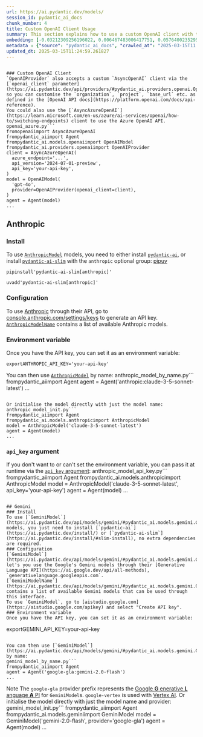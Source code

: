 ```yaml
---
url: https://ai.pydantic.dev/models/
session_id: pydantic_ai_docs
chunk_number: 4
title: Custom OpenAI Client Usage
summary: This section explains how to use a custom OpenAI client with the `OpenAIProvider` class. It highlights the ability to configure parameters like organization and base URL, and introduces the `AsyncAzureOpenAI` client for interfacing with the Azure OpenAI API. Example code is provided for setting up the client and integrating it with the Pydantic AI library.
embedding: [-0.03212309256196022, 0.006467483006417751, 0.05764002352952957, -0.015002544037997723, 0.0041603692807257175, -0.004201342351734638, -0.01611197553575039, 0.017259228974580765, 0.0067826625891029835, -0.02801315300166607, -0.0297529436647892, -0.06621290743350983, 0.0065368227660655975, -0.05481601506471634, 0.0009171722922474146, 0.00130484311375767, -0.03335859626531601, 0.00034610647708177567, -0.010054226033389568, 0.04942014440894127, 0.06243075430393219, 0.05045393109321594, 0.003020995296537876, 0.03466974198818207, -0.029450371861457825, -0.012897145003080368, -0.012197446078062057, 0.015506830997765064, 0.0040153865702450275, -0.024445321410894394, 0.03726682439446449, -0.01159860473126173, -0.03577917441725731, -0.018469518050551414, -0.05693402141332626, 0.014170469716191292, -0.011006067506968975, -0.005783543456345797, 0.010760228149592876, 0.024180570617318153, 0.014170469716191292, -0.054412588477134705, 0.021949099376797676, 0.06414532661437988, -0.02859308384358883, 0.023978855460882187, -0.014989936724305153, -0.01993195153772831, 0.002393788192421198, -0.01671711914241314, 0.007627343758940697, 0.017599621787667274, -0.013628360815346241, -0.014536078087985516, -0.014031791128218174, -0.037216395139694214, 0.003693903563544154, -0.006864609196782112, -0.011686854995787144, -0.029374727979302406, 0.005811909679323435, 0.0060703568160533905, -0.012474804185330868, 0.07236520946025848, -0.010640459135174751, -0.006309893447905779, -0.04805856943130493, 0.03582960367202759, -0.04301569610834122, -0.009127598255872726, -0.006155455484986305, 0.013262752443552017, -0.03277866542339325, -0.020209308713674545, -0.03159359097480774, -0.01756180077791214, -0.03043373115360737, 0.11981863528490067, 0.011869659647345543, -0.005052327178418636, -0.01990673691034317, 0.03504795953631401, 0.01795262284576893, -0.020474059507250786, -0.018053481355309486, -0.013565325178205967, -0.04162890836596489, 0.009928153827786446, -0.032476093620061874, -0.017713086679577827, 0.034089814871549606, -0.03787196800112724, -0.025239573791623116, 0.011447318829596043, 0.07680293917655945, 0.03817453980445862, 0.013338396325707436, -0.0072050029411911964, 0.016704512760043144, 0.06732233613729477, 0.01671711914241314, -0.02351238951086998, -0.056278448551893234, 0.04114983230829239, 0.040822047740221024, -0.040796831250190735, 0.02962687239050865, 0.011239300481975079, 0.004358932375907898, 0.03204745054244995, -0.12082720547914505, -0.02917301282286644, 0.022743351757526398, -0.014296541921794415, -0.0628846138715744, 0.017133157700300217, -0.03270302340388298, 0.036006104201078415, -0.013136681169271469, -0.056883592158555984, -0.023310674354434013, 0.0036970553919672966, 0.04321741312742233, -0.026651578024029732, 0.03038330189883709, 0.013880504295229912, -0.012853019870817661, -0.03030765987932682, -0.050252217799425125, -0.05900159850716591, 0.019818486645817757, 0.02138177677989006, 0.02985380031168461, -0.032929953187704086, 0.002073880983516574, -0.05905202776193619, -0.01695665717124939, 0.004068966954946518, -0.029374727979302406, 0.04805856943130493, 0.023676283657550812, -0.018582982942461967, 0.005455757025629282, 0.029954658821225166, -0.0052634975872933865, -0.0020124209113419056, -0.031139733269810677, -0.01911248452961445, -0.030206801369786263, 0.02904694154858589, -0.007633647415786982, 0.01821737363934517, 0.022226456552743912, -0.009707528166472912, -0.04241055250167847, 0.034745387732982635, 0.004091029521077871, 0.056228019297122955, 0.0013064190279692411, -0.056883592158555984, 0.0007899185875430703, 0.07463449984788895, -0.017284443601965904, -0.024848749861121178, -0.03250131011009216, 0.05668187886476517, -0.05658102035522461, 0.020121058449149132, -0.04881500080227852, -0.033081237226724625, -0.030206801369786263, -0.006467483006417751, -0.045612774789333344, -0.0031439154408872128, 0.01367879007011652, -0.0399143286049366, -0.02014627307653427, -0.014687363989651203, -0.04647006466984749, -0.0391831137239933, -0.007545397151261568, 0.04528499022126198, -0.05521944537758827, -0.00654942961409688, -0.025693431496620178, 0.008030773140490055, -0.010287458077073097, 0.021053990349173546, -0.004784424789249897, 0.04470505937933922, 0.01763744466006756, 0.011251907795667648, 0.027029793709516525, 0.01430914830416441, 0.015645509585738182, -0.0049041928723454475, 0.043696485459804535, -0.027206294238567352, 0.05184072256088257, 0.03986390307545662, 0.020184094086289406, -0.022781172767281532, 0.005408479832112789, -0.002226743148639798, 0.011894874274730682, -0.052748437970876694, -0.0019462333293631673, -0.019894128665328026, 0.002407971303910017, -0.005692141596227884, 0.00850354228168726, -0.05118514969944954, 0.016540618613362312, 0.002483614254742861, -0.03880489990115166, -0.006199580617249012, -0.05042871832847595, -0.008698954246938229, 0.005487274844199419, 0.010987157002091408, -0.027559295296669006, 0.024004070088267326, -0.00798034481704235, -0.014548685401678085, -0.00021117026335559785, -0.0038073682226240635, 0.015809403732419014, -0.04170455038547516, 0.017536586150527, 0.018885554745793343, 0.018494732677936554, 0.03426631540060043, -0.02029755897819996, 0.01309885922819376, -0.0017839159118011594, -0.043116554617881775, 0.04170455038547516, 0.0018958046566694975, -0.014624328352510929, -0.02092791721224785, 0.025088287889957428, -0.008642221800982952, -0.006650287192314863, 0.007652557920664549, 0.018835125491023064, 0.008100112900137901, -0.003191192401573062, -0.06106917932629585, 0.004680415615439415, 0.003548921085894108, 0.007791236974298954, 0.0060167764313519, -0.0028003696352243423, 0.023966249078512192, 0.011674248613417149, -0.012626090086996555, -0.0262481477111578, -0.0015278325881808996, -0.07997994869947433, -0.0040878779254853725, -0.013754433020949364, 0.028794797137379646, 0.012884537689387798, 0.01717097871005535, -0.021280918270349503, -0.0017587015172466636, -0.05668187886476517, 0.019125090911984444, -0.011163657531142235, -0.02909737080335617, 0.037720680236816406, 0.025920361280441284, 0.03915790095925331, -0.05511859059333801, 0.007299556862562895, 0.002158979419618845, 0.0028397671412676573, 0.06843177229166031, -0.008988918736577034, 0.013502289541065693, -0.0027152711991220713, -0.022554244846105576, 0.0131240738555789, 0.016754942014813423, 0.003923984710127115, 0.022604672238230705, -0.011422104202210903, -0.011441015638411045, -0.017448335886001587, -0.01695665717124939, 0.03030765987932682, 0.01630108244717121, 0.01748615875840187, -0.03202223405241966, 0.003328295424580574, -0.0025151323061436415, 0.03855275362730026, 0.020978346467018127, -0.007646254263818264, 0.025769075378775597, 0.07206264138221741, -0.004894737619906664, -0.00971383135765791, -0.02235252968966961, -0.017498765140771866, 0.03030765987932682, -0.0004522825765889138, -0.0009415987296961248, 0.03885532543063164, -0.008862847462296486, -0.0011606484185904264, 0.01732226461172104, 0.0011771953431889415, -0.02970251441001892, -0.005083844996988773, -0.02119266800582409, 0.0023859087377786636, -0.0329047366976738, 0.008062290959060192, -0.0016940897330641747, -0.06550690531730652, -0.013514896854758263, -0.025869932025671005, 0.003281018463894725, -0.0703984871506691, 0.028870441019535065, 0.024256212636828423, -0.040695976465940475, -0.011787712574005127, 0.0019320502178743482, 0.027080221101641655, -0.05602630600333214, 0.006133392918854952, 0.037695467472076416, 0.039031825959682465, -0.010167689993977547, 0.007072627544403076, 0.004034297540783882, 0.023638460785150528, 0.018305623903870583, -0.06076660379767418, -0.017574409022927284, -0.031190162524580956, 0.0037884574849158525, -0.05537073314189911, 0.018444303423166275, 0.008843936026096344, 0.05794259533286095, 0.01896119862794876, -0.006218491122126579, 0.01041353028267622, -0.002817704575136304, 0.010142476297914982, 0.03845189884305, -0.028063582256436348, -0.04125069081783295, -0.012651304714381695, -0.0481342114508152, -0.028920870274305344, 0.01795262284576893, -0.06197689473628998, 0.014120041392743587, 0.0008880182285793126, -0.004658353049308062, -0.01640194095671177, -0.011283425614237785, 0.025163929909467697, -0.021495241671800613, -0.010646763257682323, 0.012846715748310089, 0.019604163244366646, -0.005802454426884651, -0.04947057366371155, -0.011232997290790081, -0.022995496168732643, 0.010753924027085304, -0.0238275695592165, -0.003530010348185897, 0.037695467472076416, -0.008686346933245659, 0.038351040333509445, 0.012972787953913212, -0.00012587480887304991, -0.018318232148885727, -0.013729218393564224, 0.016048939898610115, -0.021949099376797676, -0.0018847733736038208, -0.02162131294608116, 0.04031775891780853, 0.053303156048059464, -0.03151794895529747, -0.01879730448126793, 0.01874687522649765, -0.02680286392569542, 0.011579694226384163, 0.03623303398489952, 0.012544143944978714, 0.035930462181568146, 0.040040403604507446, -0.012726947665214539, -0.013603147119283676, 0.008301828056573868, -0.0003565468068700284, 0.0040878779254853725, -0.00771559402346611, 0.026550719514489174, 0.05481601506471634, 0.008415292017161846, 0.0044156648218631744, 0.051386862993240356, -0.027660151943564415, 0.022554244846105576, -0.0036245640367269516, -0.043696485459804535, -0.016540618613362312, 0.0006756660295650363, 0.01569593884050846, 0.013565325178205967, 0.045436274260282516, -0.015607688575983047, -0.09591542184352875, -0.02077663131058216, -0.058497313410043716, -0.09218369424343109, 0.05108429118990898, 0.009001526050269604, -0.002245653886348009, -0.003823127131909132, -0.059808459132909775, -0.0013127225684002042, 0.01843169704079628, 0.05284929648041725, -0.040822047740221024, 0.0039523509331047535, -0.028290510177612305, 0.0022094082087278366, 0.0024000918492674828, -0.004916800186038017, 0.010590030811727047, -0.026550719514489174, -0.049041926860809326, -0.04629356414079666, 0.012663912028074265, -0.0061428481712937355, -0.008566578850150108, -0.0329047366976738, -0.009133901447057724, -0.01515382993966341, -0.01795262284576893, 0.00010371374810347334, 0.016212832182645798, 0.03250131011009216, 0.01490168645977974, 0.0006760599790140986, -0.025290001183748245, 0.03376202657818794, -0.01809130236506462, 0.07236520946025848, -0.01816694624722004, 0.059657175093889236, -0.012676519341766834, -0.027080221101641655, 0.015658117830753326, 0.024445321410894394, 0.0020455147605389357, 0.041326332837343216, 0.014422613196074963, -0.017662659287452698, -0.005657471716403961, -0.009354527108371258, -0.022818995639681816, -0.007463450077921152, -0.0009132325649261475, -0.013035823591053486, -0.02580689638853073, 0.0033787242136895657, 0.0008572881924919784, -0.010646763257682323, -0.02520175091922283, 0.023890605196356773, 0.027811437845230103, -0.022465994581580162, 0.03590524569153786, -0.030761517584323883, 0.07387807220220566, 0.005408479832112789, 0.002015572739765048, 0.02617250382900238, -0.00866113230586052, 0.005840275902301073, 0.02077663131058216, 0.02327285334467888, -0.014082219451665878, 0.06681805104017258, 0.008043380454182625, -0.04500763118267059, -0.01935202069580555, -0.040746405720710754, -0.006612465716898441, 0.009171723388135433, -0.041906263679265976, -0.00043415973777882755, 0.0667676255106926, -0.010047921910881996, -0.02554214559495449, 0.025579966604709625, -0.011812927201390266, -0.03275345265865326, 0.057438310235738754, -0.04321741312742233, -0.007677772082388401, 0.006284678820520639, 0.0011708918027579784, 0.027206294238567352, 0.030811946839094162, -0.0027499410789459944, 0.024130141362547874, 0.018608197569847107, 0.007400414440780878, 0.026298576965928078, -0.0055755251087248325, -0.013224931433796883, -0.005389569327235222, 0.017662659287452698, 0.009676010347902775, -0.016754942014813423, -0.05885031446814537, -0.04538584500551224, -0.011018674820661545, 0.03671210631728172, -0.025920361280441284, -0.0017413666937500238, -0.013754433020949364, -0.05300058424472809, 0.020045414566993713, 0.020347988232970238, -0.029374727979302406, -0.03734246641397476, -0.015973296016454697, -0.02288203127682209, 0.01901162602007389, -0.03131623566150665, 0.003542617429047823, 0.0012378674000501633, 0.028366154059767723, -0.021016167476773262, 0.02667679265141487, 0.007564307656139135, 0.02977815829217434, 0.054412588477134705, -0.03509838879108429, 0.025743860751390457, -0.03978825733065605, 0.01824258826673031, 0.002937472891062498, -0.01055851299315691, -0.005799302365630865, 0.034821029752492905, 0.006864609196782112, -0.03310645371675491, -0.009795778430998325, 0.028971297666430473, 0.012260481715202332, 0.0016736030811443925, 0.03414024040102959, 0.02687850594520569, -0.026323791593313217, -0.02440750040113926, -0.023966249078512192, -0.009833600372076035, 0.036081746220588684, 0.005090148653835058, -0.019251162186264992, -0.011800319887697697, 0.005682686343789101, 0.011069103144109249, -3.205966277164407e-05, -0.009827296249568462, 0.009663403034210205, -0.020070629194378853, -0.026273362338542938, 0.00365293025970459, 0.028693940490484238, -0.007394110783934593, -0.010079439729452133, -0.009739045985043049, -0.004103636834770441, 0.009026740677654743, 0.02735758014023304, 0.006776358932256699, -0.023638460785150528, 0.00010479718184797093, -0.012292000465095043, -0.02859308384358883, -0.002929593436419964, 0.040191687643527985, 0.01282150112092495, -0.026449862867593765, 0.03101366199553013, 0.024836143478751183, -0.007097842171788216, 0.017259228974580765, 0.047932498157024384, -0.018784698098897934, -0.01927637681365013, -0.005547158885747194, 0.0022330465726554394, -0.035400960594415665, -0.005146881099790335, 0.01584722474217415, 0.0013324213214218616, -0.009291491471230984, -0.013830075971782207, -0.01824258826673031, 0.0009471143712289631, -0.011012371629476547, -0.00029252597596496344, 0.047907281666994095, -0.038502324372529984, 0.011144747026264668, -0.00595058873295784, 0.01030636951327324, 0.01309885922819376, 0.02861829660832882, 0.003895618487149477, -0.011510354466736317, -0.04394862800836563, -0.014649542979896069, 0.02730715088546276, -0.0374937504529953, -0.01338882464915514, 0.03855275362730026, 0.0024631277192384005, -0.020549703389406204, -0.01727183535695076, 0.0027578205335885286, -0.02617250382900238, -0.009537330828607082, -0.029349513351917267, -0.03025723062455654, 0.01763744466006756, -0.01611197553575039, -0.040847260504961014, 0.05050436034798622, -0.012134410440921783, -0.021053990349173546, -0.0009321433608420193, 0.0105206910520792, -0.045411061495542526, -0.0021826180163770914, -0.008264006115496159, 0.014977329410612583, 0.0019619923550635576, 0.023877998813986778, 0.006770055275410414, -0.00682678772136569, -0.03623303398489952, -0.01336361002177, 0.044831130653619766, -0.05577416345477104, 0.008591792546212673, 0.0014561292482540011, 0.003665537340566516, 0.013048430904746056, 0.007866879925131798, 0.034821029752492905, 0.018948590382933617, -0.003066696459427476, -0.02614729106426239, 0.004560647066682577, 0.03860318288207054, 0.007211306598037481, 0.02019670233130455, 0.005313926376402378, -0.005058630835264921, 0.02972772903740406, -0.03640953451395035, -0.03136666119098663, 0.012613482773303986, -0.009367134422063828, 0.01661626249551773, -0.053807441145181656, 0.010829566977918148, 0.06187603622674942, -0.03814932331442833, -0.002184193814173341, 0.007060020696371794, 0.003309384686872363, 0.013716611079871655, 0.028063582256436348, -0.016238046810030937, -0.009902939200401306, -0.006196428555995226, 0.02970251441001892, 0.002069153357297182, 0.008106416091322899, 0.032476093620061874, -0.02172216959297657, -0.07049934566020966, -0.014019183814525604, 0.005909615196287632, -0.006256312597543001, 0.009688617661595345, -0.0420827642083168, 0.026399433612823486, 0.008604399859905243, 0.016792763024568558, 0.021823028102517128, -0.046596135944128036, -0.04505806043744087, 0.0172970499843359, -0.0035457692574709654, 0.010514387860894203, -0.0010605789721012115, 0.009518420323729515, 0.0022803235333412886, 0.021016167476773262, -0.017675265669822693, -0.0066061620600521564, -0.038956183940172195, 0.03194659203290939, -0.02525218017399311, 0.02859308384358883, 0.013779647648334503, -0.015620294958353043, -0.0036907517351210117, 0.019125090911984444, -0.020045414566993713, -0.003700207220390439, -0.016654083505272865, -0.025869932025671005, -0.005329685285687447, -0.023045923560857773, 0.0017886435380205512, 0.013956147246062756, -0.027634937316179276, -0.009915546514093876, -0.02682807855308056, 0.005991562269628048, 0.012701733037829399, -0.0074571468867361546, -0.02793750911951065, 0.025718646124005318, -0.0023859087377786636, -0.01734747923910618, 0.01998237892985344, 0.061523035168647766, 0.006870912853628397, 0.010816959664225578, -0.023638460785150528, 0.008692650124430656, 0.011529265902936459, 0.005380114074796438, 0.02082706056535244, -0.005777239799499512, 0.00040815744432620704, 0.006041990593075752, -0.04810899868607521, 0.006256312597543001, 0.035476602613925934, -0.014031791128218174, 0.0021999527234584093, 0.031795307993888855, -0.02261728048324585, -0.013905718922615051, 0.027534080669283867, -0.00867373961955309, -0.011983124539256096, -4.8434223572257906e-05, 0.004459789954125881, 0.025151323527097702, -0.021873455494642258, 0.017536586150527, 0.011554479598999023, -0.02474789321422577, 0.0026380522176623344, -0.020045414566993713, 0.025554751977324486, 0.0015617143362760544, 0.012121803127229214, 0.005131122190505266, -0.010993460193276405, -0.005928526166826487, 0.03444281592965126, -0.022995496168732643, 0.006401295308023691, -0.02283160202205181, -0.04104897752404213, -0.01693144254386425, -0.02922344207763672, 0.022365136072039604, 0.014674756675958633, 0.03381245583295822, 0.005373810417950153, 0.01659104786813259, 0.015254687517881393, -0.08451852947473526, -0.012663912028074265, 0.026954149827361107, 0.012998001649975777, 0.014510863460600376, 0.005755177233368158, 0.0008880182285793126, 0.01811651699244976, 0.009865118190646172, 0.0057898471131920815, 0.019604163244366646, -0.02617250382900238, -0.019730236381292343, 0.0014009728329256177, 0.03588003292679787, -0.0391831137239933, 0.006492697633802891, -0.05189115181565285, 0.03282909467816353, 0.0015758974477648735, -0.03086237609386444, -0.0017303354106843472, 0.02114224061369896, -0.0026774497237056494, -0.030005088075995445, -0.003243196988478303, 0.005547158885747194, 0.02414274960756302, 0.009379741735756397, -0.01676754839718342, -0.018658624961972237, -0.004053208045661449, 2.4746514100115746e-05, 0.0406455472111702, -0.03867882490158081, 0.06646504998207092, 0.0023402078077197075, 0.022894637659192085, 0.013968754559755325, -0.009600367397069931, -0.00799295213073492, -0.03978825733065605, 0.036661677062511444, 0.03028244525194168, 0.005102755967527628, 0.009953368455171585, -0.002329176524654031, 0.007116752676665783, -0.0256430022418499, 0.013754433020949364, 0.008156845346093178, 0.049697499722242355, -0.0018154338467866182, 0.033081237226724625, 0.00849093496799469, 0.02962687239050865, -0.03207266330718994, 0.018620803952217102, 0.0012087132781744003, 0.02085227519273758, 0.021268311887979507, 0.001813857932575047, -0.019805878400802612, -0.005389569327235222, -0.050857361406087875, -0.0072050029411911964, 0.007810147479176521, 0.005654320120811462, -0.03915790095925331, -0.008717864751815796, 0.004327414557337761, 0.016754942014813423, -0.011113228276371956, -0.010356797836720943, -0.004812790546566248, -0.019578950479626656, 0.004869522992521524, 0.029500799253582954, -0.01703229919075966, -0.03696424886584282, 0.005594436079263687, -0.027080221101641655, -0.0007304284372366965, 0.043116554617881775, -0.0329047366976738, -0.02612207643687725, 0.006820484064519405, -0.03257695212960243, 0.0036907517351210117, 0.023638460785150528, 0.02191127836704254, -0.025340430438518524, 0.02256685122847557, -0.005688989534974098, -0.01869644783437252, -0.01176880206912756, -0.01843169704079628, 0.04818464070558548, -0.0028003696352243423, 0.023285459727048874, 0.037821538746356964, 0.013855290599167347, -0.022945066913962364, 0.011970517225563526, 0.010829566977918148, 0.005972651299089193, -0.012329821474850178, -0.025996003299951553, 0.010590030811727047, 0.002556105609983206, 0.0399143286049366, 0.020234523341059685, -0.027660151943564415, -0.016313690692186356, -0.016515405848622322, 0.020209308713674545, 0.0713566392660141, 0.010205511935055256, -0.0440242700278759, -0.0035772870760411024, 0.007709290366619825, -0.026046432554721832, 0.021104417741298676, 0.04041861742734909, -0.00042785616824403405, -0.028920870274305344, -0.0007509151473641396, -0.0010440320475026965, -0.03855275362730026, -0.01877208985388279, 0.015658117830753326, -0.0015365000581368804, -0.019188126549124718, -0.003470126073807478, -0.015191650949418545, -0.0036781446542590857, 0.015948081389069557, -0.03668689355254173, -0.013590539805591106, 0.0006508456426672637, -0.004132003057748079, -0.012216356582939625, -0.0025041010230779648, -0.018103910610079765, -0.024546178057789803, 0.01746094413101673, 0.017145764082670212, -0.0208018459379673, 0.0013324213214218616, -0.02259206585586071, 0.01669190637767315, -0.021848242729902267, -0.012714340351521969, 0.03570353239774704, -0.008932186290621758, 0.0329047366976738, -0.005887552630156279, -0.05713573843240738, -0.03139187768101692, 0.009884028695523739, 0.031190162524580956, 0.01490168645977974, -0.0164523683488369, -0.020915310829877853, 0.013149288482964039, -0.0006209035636857152, 0.0021369168534874916, 0.009928153827786446, 0.001963568152859807, -0.014649542979896069, 0.01719619333744049, -0.016893619671463966, 0.017397908493876457, 0.0021432205103337765, 0.034291528165340424, 0.04947057366371155, 0.03865361213684082, -0.03156837821006775, -0.022188635542988777, 0.024369677528738976, -0.010854781605303288, -0.012600875459611416, 0.014019183814525604, 0.03194659203290939, 0.048436783254146576, -0.03560267388820648, -0.008402684703469276, -0.00541793555021286, 0.007772326003760099, 0.011649033986032009, 0.025630395859479904, 0.012563054449856281, 0.009386044926941395, 0.009802081622183323, 0.004387298598885536, 0.0036056532990187407, 0.05779131129384041, 0.008232488296926022, 0.009959671646356583, 0.003964957781136036, 0.01337621733546257, -0.01369139738380909, -0.020133664831519127, -0.038905754685401917, 0.004699326120316982, 0.02861829660832882, -0.027660151943564415, 0.004018538631498814, 0.02803836762905121, 0.015872439369559288, -0.007923612371087074, -0.01204616017639637, -0.017120549455285072, -0.0069906809367239475, -0.005540855228900909, 0.013905718922615051, -0.005446301773190498, 0.0035142512060701847, -0.05653059110045433, -0.022075170651078224, -0.0416036918759346, -0.008875454775989056, -0.007476057391613722, 0.011560783721506596, 0.0329047366976738, 0.02965208701789379, 0.023588033393025398, 0.0006378444959409535, 0.04213319346308708, -0.014750399626791477, -0.02353760413825512, 0.06001017615199089, -0.016515405848622322, -0.011069103144109249, 0.0014261872274801135, 0.0063603222370147705, -0.011062799952924252, 0.0006504516932182014, -0.015658117830753326, 0.005276104435324669, 0.02072620391845703, 0.03335859626531601, 0.006205884274095297, -0.049016714096069336, -0.015872439369559288, 0.003066696459427476, 0.048461999744176865, 0.052546724677085876, 0.008995222859084606, -0.019137699156999588, -0.026298576965928078, -0.00823879148811102, 0.03207266330718994, -0.015935475006699562, 0.019465485587716103, 0.014624328352510929, 0.02327285334467888, 0.03915790095925331, -0.028063582256436348, -0.025100894272327423, 0.007318467833101749, 0.04808378219604492, 0.003293625544756651, -0.013199716806411743, -0.006744841113686562, -0.03262738138437271, 0.020978346467018127, 0.025693431496620178, 0.03761982545256615, 0.023814961314201355, 0.0026679944712668657, 0.0071356636472046375, -0.02077663131058216, -0.010993460193276405, 0.005105907563120127, -0.006331956014037132, 0.0009857238037511706, -0.009253669530153275, 0.007368896622210741, -0.024924393743276596, -0.01611197553575039, -0.004513370338827372, -0.012481107376515865, -0.015393366105854511, 0.012361339293420315, -0.0025419224984943867, -0.02617250382900238, -0.0025104046799242496, -0.012102892622351646, 0.008856543339788914, 0.03963697329163551, 0.010085743851959705, 0.018179552629590034, -0.02614729106426239, 0.02680286392569542, 0.012985395267605782, 0.017120549455285072, -0.02264249511063099, -0.0007903125369921327, -0.02730715088546276, 0.011932695284485817, -0.007665165234357119, -0.02375192567706108, 0.017234014347195625, -0.001125978771597147, 0.005635409150272608, 0.02612207643687725, -0.08577924966812134, 0.004469245206564665, 0.014359577558934689, -0.0343419574201107, 0.017713086679577827, 0.009953368455171585, 0.0012213204754516482, 0.008560274727642536, -0.003889314830303192, -0.04742820933461189, -0.0035205548629164696, -0.02682807855308056, -0.02227688580751419, -0.005654320120811462, 0.0077345045283436775, 0.0017256076680496335, 0.024508357048034668, 0.014636935666203499, -0.017019692808389664, -0.03376202657818794, 0.02411753498017788, -0.0012331397738307714, -0.041401978582143784, 0.03348466753959656, 0.021104417741298676, 0.006467483006417751, -0.005767784547060728, -0.053908299654722214, -0.012039856053888798, -0.07997994869947433, 0.005584980361163616, 0.01898641139268875, -0.009833600372076035, -0.004532280843704939, 0.00021373109484557062, -0.025100894272327423, 0.015078186988830566, 0.008484631776809692, -0.01625065505504608, -0.0316944494843483, 0.024054499343037605, 0.03938482701778412, 0.01732226461172104, 0.07574393600225449, -0.01430914830416441, -0.04213319346308708, 0.0014474617782980204, 0.023398924618959427, 0.0016279020346701145, 0.01724662072956562, 0.03802325204014778, -0.01816694624722004, -0.027710581198334694, -0.0199571643024683, 0.03565310314297676, 0.01690622791647911, -0.008705257438123226, 0.03207266330718994, 0.014170469716191292, 0.029929444193840027, -0.02501264400780201, 0.021898670122027397, -0.013830075971782207, 0.021129632368683815, 0.027508866041898727, -0.034190669655799866, -0.005635409150272608, 0.007286949548870325, 0.012348731979727745, 0.03915790095925331, -0.006858305539935827, -0.006410750560462475, 0.03993954509496689, 0.002850798424333334, -0.031164947897195816, -0.006662894506007433, 0.03101366199553013, -0.025390859693288803, 0.008446809835731983, -0.00010775198461487889, -0.028391368687152863, 0.011062799952924252, 0.019490700215101242, 0.007539093494415283, -0.00046410178765654564, -0.006171214394271374, -0.024004070088267326, -0.0011062800185754895, 0.013023216277360916, -0.0025356190744787455, -0.00837116688489914, -0.016439761966466904, 0.015380758792161942, -0.0009644492529332638, 0.012392857111990452, 0.008440506644546986, 0.00907086580991745, -0.004403057508170605, -0.01083587110042572, -0.019339412450790405, 0.04286441206932068, 0.011075407266616821, 0.00933561660349369, -0.02014627307653427, 0.02019670233130455, 0.001807554392144084, 0.025126108899712563, -0.019099876284599304, -0.03030765987932682, -0.005975802894681692, -0.013199716806411743, -0.00784796942025423, 0.0338628850877285, 0.0011913784546777606, 0.004024841822683811, 0.0070221987552940845, -0.012783680111169815, 0.03151794895529747, -0.0001855619193520397, 0.007602129131555557, -0.008402684703469276, 0.013023216277360916, 0.02077663131058216, 0.025315215811133385, -0.022894637659192085, -0.004349477123469114, 0.0021495241671800613, -0.042587053030729294, -0.014157862402498722, 0.022730745375156403, -0.0010038466425612569, -0.021079204976558685, 0.043671268969774246, -0.020663166418671608, 0.007406718097627163, 0.027256721630692482, 0.03345945477485657, 0.01309885922819376, 0.012134410440921783, -0.03136666119098663, 0.02198692038655281, -0.010709798894822598, 0.03968740254640579, 0.021949099376797676, -0.0004065815301146358, -0.04218362271785736, 0.014763006940484047, 0.0008454689523205161, 0.0031092455610632896, 0.00447554886341095, 0.0044787004590034485, -0.007740808185189962, 0.030711088329553604, 0.018898162990808487, 0.03139187768101692, 0.01176880206912756, -0.01809130236506462, -0.006877216510474682, -0.01816694624722004, -0.0001664541632635519, 0.024180570617318153, -0.012695429846644402, -0.025970790535211563, 0.021659133955836296, -0.03209787979722023, -0.018633412197232246, 0.005039719864726067, -0.0025387706700712442, 0.020663166418671608, 0.015910260379314423, -0.018229981884360313, -0.020890096202492714, 0.003939743619412184, -0.04031775891780853, -0.012783680111169815, -0.01082326378673315, -0.022768566384911537, 0.029954658821225166, 0.0009006253676488996, 0.022781172767281532, -0.029021726921200752, -0.016843192279338837, -0.006344562862068415, -0.03310645371675491, 0.020940525457262993, 0.018179552629590034, -0.031089304015040398, 0.015708545222878456, -0.0319213792681694, 0.00148764718323946, 0.021785207092761993, -0.015632903203368187, 0.002661690814420581, 0.000841529224999249, -0.016805369406938553, 0.01693144254386425, 0.011573391035199165, -0.00015867316687945276, -0.03504795953631401, 0.0012213204754516482, -0.02980337291955948, -0.04170455038547516, -0.023625854402780533, 0.0010259092086926103, 0.004825397860258818, -0.008705257438123226, -0.02506307326257229, 0.008264006115496159, 0.012065070681273937, 0.01727183535695076, 0.005247738678008318, 0.015342937782406807, -0.009001526050269604, 0.03819975256919861, 0.0045921653509140015, 0.012424374930560589, -0.005865490064024925, 0.011749891564249992, -0.02977815829217434, 0.02919822745025158, -0.001799674821086228, 0.01898641139268875, -0.013451860286295414, 0.004733996000140905, -0.0065368227660655975, 0.02077663131058216, -0.010526995174586773, -0.026424648240208626, 0.02075141668319702, 0.0034291527699679136, 0.002850798424333334, -0.013212324120104313, -0.021923884749412537, -0.02670200541615486, -0.015910260379314423, 0.01843169704079628, -0.008188363164663315, 0.033030811697244644, 0.007791236974298954, 0.018784698098897934, -0.026525504887104034, 0.029248656705021858, -0.009222151711583138, -0.023688890039920807, 0.004724540747702122, 0.013577932491898537, 0.0008565002353861928, -0.011907480657100677, 0.018129123374819756, 0.045562345534563065, 0.013577932491898537, -0.03096323274075985, 0.0074382359161973, 0.0038010645657777786, 0.0039428952150046825, 0.005783543456345797, -0.007564307656139135, 0.019415056332945824, -0.031240589916706085, 0.021306132897734642, 0.012998001649975777, 0.04210798069834709, -0.027105435729026794, -0.009568849578499794, 0.013073645532131195, 0.0303580891340971, -0.011819230392575264, 0.0005082269199192524, -0.030660660937428474, 0.02438228577375412, 0.02917301282286644, -0.007375199813395739, 0.04321741312742233, 0.006272071972489357, -0.015254687517881393, -0.013464467599987984, -0.036636464297771454, -0.030559802427887917, -0.029349513351917267, -0.002225167118012905, -0.007545397151261568, 0.04351998493075371, 0.0045102182775735855, -0.029500799253582954, 0.02293245866894722, -0.007911005057394505, 0.016200225800275803, -0.030156373977661133, -0.010457655414938927, 0.009543634951114655, -0.017284443601965904, -0.04657091945409775, 0.006221643183380365, 0.04268791154026985, 0.057438310235738754, 0.014120041392743587, -0.002382756909355521, -0.002898075385019183, -0.013804861344397068, -0.03323252499103546, 0.002337055979296565, -0.025340430438518524, 0.034821029752492905, -0.01308625191450119, 0.017284443601965904, 0.031164947897195816, 0.007255431730300188, 0.01746094413101673, 0.043066125363111496, -0.01940244995057583, 0.0008517725509591401, -0.0297529436647892, -0.04213319346308708, -0.00683939503505826, 0.037771109491586685, -0.011548176407814026, -0.018318232148885727, 0.01367879007011652, 0.023966249078512192, -0.0010038466425612569, -0.013754433020949364, -0.0077345045283436775, -0.0034228493459522724, 0.008509846404194832, 0.0048726750537753105, 7.406718214042485e-05, -0.04770556837320328, 0.004242315888404846, 0.026323791593313217, -0.002127461601048708, -0.00043337178067304194, 0.008352256380021572, 0.006738537456840277, 0.007356289308518171, 0.0038199753034859896, 0.01845691166818142, -0.016490191221237183, 0.00452912924811244, 0.0391831137239933, 0.024004070088267326, -0.02912258543074131, -0.0017539738910272717, 0.01611197553575039, 0.004321110900491476, -0.01584722474217415, 0.047352567315101624, 0.0014466738793998957, -0.0024095471017062664, 0.055017732083797455, 0.0039050737395882607, 0.0440242700278759, -0.061523035168647766, 0.009732742793858051, 0.036636464297771454, -0.0024946455378085375, 0.010199207812547684, 0.006193276960402727, 0.012569357641041279, 0.036611247807741165, -0.03522446006536484, 0.016364118084311485, -0.013880504295229912, 0.015506830997765064, 0.006300437729805708, 0.0019194430205971003, 0.03497231751680374, -0.025163929909467697, 0.02791229449212551, 0.025844717398285866, -0.022453386336565018, 0.00440936116501689, 0.04157847911119461, 0.004488155711442232, 0.01336361002177, 0.016338905319571495, 0.03318209573626518, 0.020058022812008858, 0.010344190523028374, -0.007646254263818264, -0.003908225800842047, 0.006612465716898441, 0.016338905319571495, 0.010382012464106083, -0.04054468870162964, -0.019288985058665276, -0.022894637659192085, -0.009789475239813328, -0.011069103144109249, 0.020915310829877853, 0.029021726921200752, 0.006001017522066832, -0.026651578024029732, -0.01000379677861929, 0.04263748228549957, 0.007097842171788216, 0.029601657763123512, 0.02283160202205181, -0.04505806043744087, 0.01054590567946434, -0.01806608773767948, -0.003964957781136036, -0.021016167476773262, 0.009411259554326534, -0.010350494645535946, -0.009940761141479015, 0.00730586051940918, 0.0061838217079639435, -0.0011535569792613387, 0.02203734964132309, -0.009776867926120758, -0.025819502770900726, 0.00027105436311103404, -0.009537330828607082, -0.0034669742453843355, 0.015784189105033875, 0.02225167118012905, -0.044831130653619766, -0.012771072797477245, -0.008579185232520103, -0.02527739480137825, 0.016162404790520668, 0.02469746395945549, -0.023524997755885124, 0.0030399062670767307, -0.02849222533404827, -0.005537703633308411, 0.004314807243645191, 0.018469518050551414, 0.00932300928980112, -0.021280918270349503, -0.00593798141926527, -0.006045142654329538]
metadata : {"source": "pydantic_ai_docs", "crawled_at": "2025-03-15T11:24:59.261827", "url_path": "/models/", "chunk_size": 4758}
updated_dt: 2025-03-15T11:24:59.261827
---
```

```

### Custom OpenAI Client
`OpenAIProvider` also accepts a custom `AsyncOpenAI` client via the [`openai_client` parameter](https://ai.pydantic.dev/api/providers/#pydantic_ai.providers.openai.OpenAIProvider.__init__), so you can customise the `organization`, `project`, `base_url` etc. as defined in the [OpenAI API docs](https://platform.openai.com/docs/api-reference).
You could also use the [`AsyncAzureOpenAI`](https://learn.microsoft.com/en-us/azure/ai-services/openai/how-to/switching-endpoints) client to use the Azure OpenAI API.
openai_azure.py```
fromopenaiimport AsyncAzureOpenAI
frompydantic_aiimport Agent
frompydantic_ai.models.openaiimport OpenAIModel
frompydantic_ai.providers.openaiimport OpenAIProvider
client = AsyncAzureOpenAI(
  azure_endpoint='...',
  api_version='2024-07-01-preview',
  api_key='your-api-key',
)
model = OpenAIModel(
  'gpt-4o',
  provider=OpenAIProvider(openai_client=client),
)
agent = Agent(model)
...

```

## Anthropic
### Install
To use [`AnthropicModel`](https://ai.pydantic.dev/api/models/anthropic/#pydantic_ai.models.anthropic.AnthropicModel) models, you need to either install [`pydantic-ai`](https://ai.pydantic.dev/install/), or install [`pydantic-ai-slim`](https://ai.pydantic.dev/install/#slim-install) with the `anthropic` optional group:
[pip](https://ai.pydantic.dev/models/#__tabbed_2_1)[uv](https://ai.pydantic.dev/models/#__tabbed_2_2)
```
pipinstall'pydantic-ai-slim[anthropic]'

```

```
uvadd'pydantic-ai-slim[anthropic]'

```

### Configuration
To use [Anthropic](https://anthropic.com) through their API, go to [console.anthropic.com/settings/keys](https://console.anthropic.com/settings/keys) to generate an API key.
[`AnthropicModelName`](https://ai.pydantic.dev/api/models/anthropic/#pydantic_ai.models.anthropic.AnthropicModelName) contains a list of available Anthropic models.
### Environment variable
Once you have the API key, you can set it as an environment variable:
```
exportANTHROPIC_API_KEY='your-api-key'

```

You can then use [`AnthropicModel`](https://ai.pydantic.dev/api/models/anthropic/#pydantic_ai.models.anthropic.AnthropicModel) by name:
anthropic_model_by_name.py```
frompydantic_aiimport Agent
agent = Agent('anthropic:claude-3-5-sonnet-latest')
...

```

Or initialise the model directly with just the model name:
anthropic_model_init.py```
frompydantic_aiimport Agent
frompydantic_ai.models.anthropicimport AnthropicModel
model = AnthropicModel('claude-3-5-sonnet-latest')
agent = Agent(model)
...

```

### `api_key` argument
If you don't want to or can't set the environment variable, you can pass it at runtime via the [`api_key` argument](https://ai.pydantic.dev/api/models/anthropic/#pydantic_ai.models.anthropic.AnthropicModel.__init__):
anthropic_model_api_key.py```
frompydantic_aiimport Agent
frompydantic_ai.models.anthropicimport AnthropicModel
model = AnthropicModel('claude-3-5-sonnet-latest', api_key='your-api-key')
agent = Agent(model)
...

```

## Gemini
### Install
To use [`GeminiModel`](https://ai.pydantic.dev/api/models/gemini/#pydantic_ai.models.gemini.GeminiModel) models, you just need to install [`pydantic-ai`](https://ai.pydantic.dev/install/) or [`pydantic-ai-slim`](https://ai.pydantic.dev/install/#slim-install), no extra dependencies are required.
### Configuration
[`GeminiModel`](https://ai.pydantic.dev/api/models/gemini/#pydantic_ai.models.gemini.GeminiModel) let's you use the Google's Gemini models through their [Generative Language API](https://ai.google.dev/api/all-methods), `generativelanguage.googleapis.com`.
[`GeminiModelName`](https://ai.pydantic.dev/api/models/gemini/#pydantic_ai.models.gemini.GeminiModelName) contains a list of available Gemini models that can be used through this interface.
To use `GeminiModel`, go to [aistudio.google.com](https://aistudio.google.com/apikey) and select "Create API key".
### Environment variable
Once you have the API key, you can set it as an environment variable:
```
exportGEMINI_API_KEY=your-api-key

```

You can then use [`GeminiModel`](https://ai.pydantic.dev/api/models/gemini/#pydantic_ai.models.gemini.GeminiModel) by name:
gemini_model_by_name.py```
frompydantic_aiimport Agent
agent = Agent('google-gla:gemini-2.0-flash')
...

```

Note
The `google-gla` provider prefix represents the [Google **G** enerative **L** anguage **A** PI](https://ai.google.dev/api/all-methods) for `GeminiModel`s. `google-vertex` is used with [Vertex AI](https://cloud.google.com/vertex-ai/generative-ai/docs/learn/models).
Or initialise the model directly with just the model name and provider:
gemini_model_init.py```
frompydantic_aiimport Agent
frompydantic_ai.models.geminiimport GeminiModel
model = GeminiModel('gemini-2.0-flash', provider='google-gla')
agent = Agent(model)
...